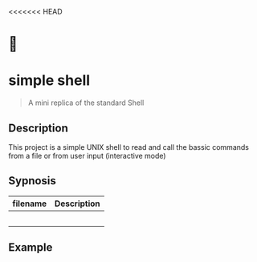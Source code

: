 <<<<<<< HEAD
# :shell:
# simple shell
> A mini replica of the standard Shell 

## Description ##
This project is a simple UNIX shell to read and call the bassic commands from a file or from user input (interactive mode)

## Sypnosis ##

| filename  | Description                          |
|-----------|--------------------------------------|
|           |                                      |
|           |                                      |
|           |                                      |
|           |                                      |
|           |                                      |

## Example ##